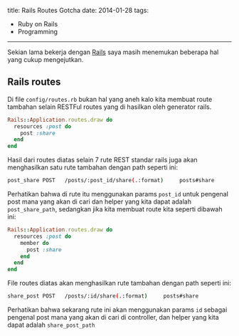 title: Rails Routes Gotcha
date: 2014-01-28
tags:
- Ruby on Rails
- Programming
---
Sekian lama bekerja dengan [Rails](http://rubyonrails.org) saya masih menemukan beberapa hal yang cukup mengejutkan.

## Rails routes

Di file `config/routes.rb` bukan hal yang aneh kalo kita membuat route tambahan selain RESTFul routes yang di hasilkan oleh generator rails.

``` ruby
Rails::Application.routes.draw do
  resources :post do
    post :share
  end
end
```
<!-- more -->

Hasil dari routes diatas selain 7 rute REST standar rails juga akan menghasilkan satu rute tambahan dengan path seperti ini:

``` bash
post_share POST   /posts/:post_id/share(.:format)     posts#share
```

Perhatikan bahwa di rute itu menggunakan params `post_id` untuk pengenal post mana yang akan di cari dan helper yang kita dapat adalah `post_share_path`, sedangkan jika kita membuat route kita seperti dibawah ini:


``` ruby
Rails::Application.routes.draw do
  resources :post do
    member do
      post :share
    end
  end
end
```

File routes diatas akan menghasilkan rute tambahan dengan path seperti ini:

``` bash
share_post POST   /posts/:id/share(.:format)     posts#share
```

Perhatikan bahwa sekarang rute ini akan menggunakan params `id` sebagai pengenal post mana yang akan di cari di controller, dan helper yang kita dapat adalah `share_post_path`

